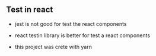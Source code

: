 ## Test in react


- jest is not good for test the react components

- react testin library is better for test a react components 

- this project was crete with yarn